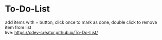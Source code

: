 # To-Do-List
add items with + button, click once to mark as done, double click to remove item from list<br/>
live: https://cdev-creator.github.io/To-Do-List/

